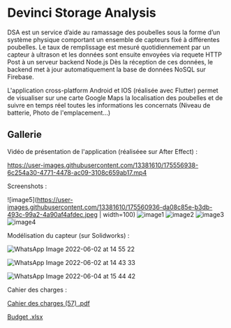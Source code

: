 # Devinci Storage Analysis

DSA est un service d’aide au ramassage des poubelles sous la forme d’un système physique comportant un ensemble de capteurs fixé à différentes poubelles. 
Le taux de remplissage est mesuré quotidiennement par un capteur à ultrason et les données sont ensuite envoyées via requete HTTP Post à un serveur backend Node.js
Dès la réception de ces données, le backend met à jour automatiquement la base de données NoSQL sur Firebase.

L'application cross-platform Android et IOS (réalisée avec Flutter) permet de visualiser sur une carte Google Maps la localisation des poubelles et de suivre en temps réel toutes les informations les concernats (Niveau de batterie, Photo de l'emplacement...)


## Gallerie

Vidéo de présentation de l'application (réaliséee sur After Effect) :

https://user-images.githubusercontent.com/13381610/175556938-6c254a30-4771-4478-ac09-3108c659ab17.mp4

Screenshots :

![image5](https://user-images.githubusercontent.com/13381610/175560936-da08c85e-b3db-493c-99a2-4a90af4afdec.jpeg | width=100)
![image1](https://user-images.githubusercontent.com/13381610/175560941-761bcc2b-40b7-4276-a045-780549bae948.jpeg)
![image2](https://user-images.githubusercontent.com/13381610/175560945-7d5f315f-5e90-4f21-8d89-25c4d91007a7.jpeg)
![image3](https://user-images.githubusercontent.com/13381610/175560947-617949f3-8cec-4ee5-b08b-7073051df401.jpeg)
![image4](https://user-images.githubusercontent.com/13381610/175560948-4dd2d3d5-2bfd-44ab-8e4a-06a812da6f7d.jpeg)

Modélisation du capteur (sur Solidworks) :

![WhatsApp Image 2022-06-02 at 14 55 22](https://user-images.githubusercontent.com/13381610/175566679-e786c5dd-74e3-4f3d-95b3-0f4e2699a355.jpeg)

![WhatsApp Image 2022-06-02 at 14 43 33](https://user-images.githubusercontent.com/13381610/175562001-263ed2b9-6940-47d6-86df-39ce9a097bc8.jpeg)

![WhatsApp Image 2022-06-04 at 15 44 42](https://user-images.githubusercontent.com/13381610/175562025-3f943cb1-e900-4bd4-a6de-db53221572ed.jpeg)

Cahier des charges : 

[Cahier des charges (57) .pdf](https://github.com/Clement549/DSA-Flutter/files/8977074/Cahier.des.charges.57.pdf)

[Budget .xlsx](https://github.com/Clement549/DSA-Flutter/files/8977075/Budget.xlsx)



